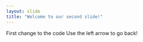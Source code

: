```yaml
---
layout: slide
title: "Welcome to our second slide!"
---
```

First change to the code
Use the left arrow to go back!
